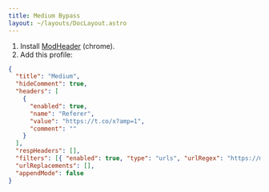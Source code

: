 ```yaml
---
title: Medium Bypass
layout: ~/layouts/DocLayout.astro
---
```


1. Install [ModHeader](https://chrome.google.com/webstore/detail/modheader/idgpnmonknjnojddfkpgkljpfnnfcklj) (chrome).
2. Add this profile:

```json
{
  "title": "Medium",
  "hideComment": true,
  "headers": [
    {
      "enabled": true,
      "name": "Referer",
      "value": "https://t.co/x?amp=1",
      "comment": ""
    }
  ],
  "respHeaders": [],
  "filters": [{ "enabled": true, "type": "urls", "urlRegex": "https://medium.com/.*" }],
  "urlReplacements": [],
  "appendMode": false
}
```
